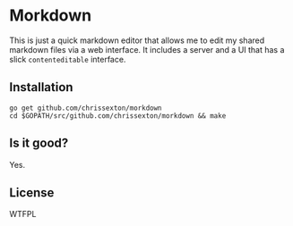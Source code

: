 Morkdown
=============

This is just a quick markdown editor that allows me to edit my shared markdown 
files via a web interface. It includes a server and a UI that has a slick
`contenteditable` interface.

Installation
--------------

```
go get github.com/chrissexton/morkdown
cd $GOPATH/src/github.com/chrissexton/morkdown && make
```

Is it good?
-----------
Yes.

License
---------

WTFPL
